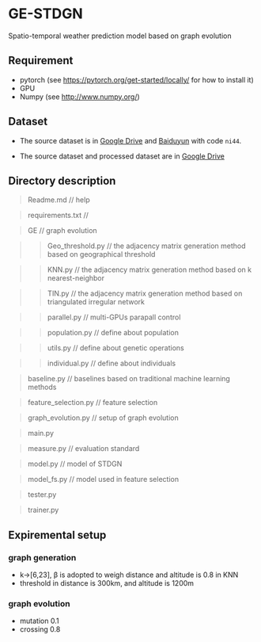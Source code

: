 # GE-STDGN
 Spatio-temporal weather prediction model based on graph evolution
## Requirement
* pytorch (see https://pytorch.org/get-started/locally/ for how to install it)
* GPU
* Numpy (see http://www.numpy.org/)

## Dataset

* The source dataset is in [Google Drive](https://drive.google.com/file/d/1R6hS5VAgjJQ_wu8i5qoLjIxY0BG7RD1L/view) and [Baiduyun](https://drive.google.com/file/d/1R6hS5VAgjJQ_wu8i5qoLjIxY0BG7RD1L/view) with code `ni44`.

* The source dataset and processed dataset are in [Google Drive](https://drive.google.com/drive/folders/1dWsPYqnkNcZi4s4WDTDAnOI359Lot2YE?usp=sharing)


## Directory description

> Readme.md                   // help

> requirements.txt            // 

> GE                          // graph evolution

>> Geo_threshold.py           // the adjacency matrix generation method based on geographical threshold

>> KNN.py                     // the adjacency matrix generation method based on k nearest-neighbor 

>> TIN.py                     // the adjacency matrix generation method based on triangulated irregular network

>> parallel.py                // multi-GPUs parapall control

>> population.py              // define about population

>> utils.py                   // define about genetic operations

>> individual.py              // define about individuals

> baseline.py                 // baselines based on traditional machine learning methods

> feature_selection.py        // feature selection

> graph_evolution.py          // setup of graph evolution

> main.py

> measure.py                  // evaluation standard

> model.py                    // model of STDGN

> model_fs.py                 // model used in feature selection

> tester.py

> trainer.py

## Expiremental setup

### graph generation
* k->[6,23], β is adopted to weigh distance and altitude is 0.8 in KNN
* threshold in distance is 300km, and altitude is 1200m

### graph evolution 
* mutation 0.1
* crossing 0.8


 

